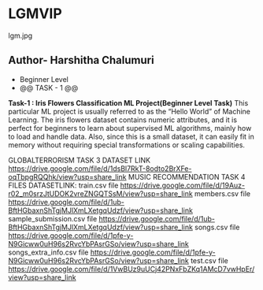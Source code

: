 # LGMVIP
lgm.jpg
## Author- Harshitha Chalumuri
- Beginner Level
- @@ TASK - 1 @@
  
**Task-1 : Iris Flowers Classification ML Project(Beginner Level Task)**
This particular ML project is usually referred to as the “Hello World” of Machine Learning. The iris flowers dataset contains numeric attributes, and it is perfect for beginners to learn about supervised ML algorithms, mainly how to load and handle data. Also, since this is a small dataset, it can easily fit in memory without requiring special transformations or scaling capabilities.

GLOBALTERRORISM TASK 3 DATASET LINK
https://drive.google.com/file/d/1dsBl7RkT-8odto2BrXFe-oqTbpgRQQhk/view?usp=share_link
MUSIC RECOMMENDATION TASK 4 FILES
DATASETLINK:
train.csv file
https://drive.google.com/file/d/19Auz-r02_m0srzJtUDOK2vreZNGQTSsM/view?usp=share_link
members.csv file
https://drive.google.com/file/d/1ub-BftHGbaxnShTgjMJlXmLXetgqUdzf/view?usp=share_link
sample_submission.csv file
https://drive.google.com/file/d/1ub-BftHGbaxnShTgjMJlXmLXetgqUdzf/view?usp=share_link
songs.csv file
https://drive.google.com/file/d/1pfe-y-N9Gicww0uH96s2RvcYbPAsrGSo/view?usp=share_link
songs_extra_info.csv file
https://drive.google.com/file/d/1pfe-y-N9Gicww0uH96s2RvcYbPAsrGSo/view?usp=share_link
test.csv file
https://drive.google.com/file/d/1VwBUz9uUCj42PNxFbZKq1AMcD7vwHpEr/view?usp=share_link
